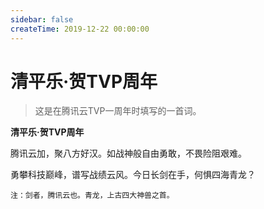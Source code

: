 ```yaml
---
sidebar: false
createTime: 2019-12-22 00:00:00
---
```

# 清平乐·贺TVP周年

> 这是在腾讯云TVP一周年时填写的一首词。

**清平乐·贺TVP周年**

腾讯云加，聚八方好汉。如战神般自由勇敢，不畏险阻艰难。

勇攀科技巅峰，谱写战绩云风。今日长剑在手，何惧四海青龙？

`注：剑者，腾讯云也。青龙，上古四大神兽之首。`
